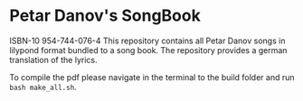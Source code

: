 # Petar Danov's SongBook 
ISBN-10 954-744-076-4
This repository contains all Petar Danov songs in lilypond format bundled to a song book. The repository provides a german translation of the lyrics. 

To compile the pdf please navigate in the terminal to the build folder and run ```bash make_all.sh```.
